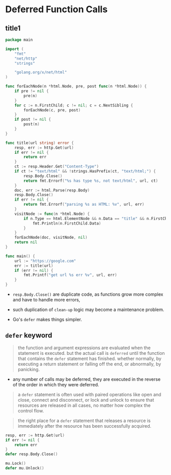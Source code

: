 # Deferred Function Calls

## title1

```go
package main

import (
	"fmt"
	"net/http"
	"strings"

	"golang.org/x/net/html"
)

func forEachNode(n *html.Node, pre, post func(n *html.Node)) {
	if pre != nil {
		pre(n)
	}
	for c := n.FirstChild; c != nil; c = c.NextSibling {
		forEachNode(c, pre, post)
	}
	if post != nil {
		post(n)
	}
}

func title(url string) error {
	resp, err := http.Get(url)
	if err != nil {
		return err
	}
	ct := resp.Header.Get("Content-Type")
	if ct != "text/html" && !strings.HasPrefix(ct, "text/html;") {
		resp.Body.Close()
		return fmt.Errorf("%s has type %s, not text/html", url, ct)
	}
	doc, err := html.Parse(resp.Body)
	resp.Body.Close()
	if err != nil {
		return fmt.Errorf("parsing %s as HTML: %v", url, err)
	}
	visitNode := func(n *html.Node) {
		if n.Type == html.ElementNode && n.Data == "title" && n.FirstChild != nil {
			fmt.Println(n.FirstChild.Data)
		}
	}
	forEachNode(doc, visitNode, nil)
	return nil
}

func main() {
	url := "https://google.com"
	err := title(url)
	if (err != nil) {
		fmt.Printf("get url %s err %v", url, err)
	}
}
```

- `resp.Body.Close()` are duplicate code, as functions grow more complex and have to handle more errors,
- such duplication of `clean-up` logic may become a maintenance problem.

- Go's `defer` makes things simpler.

## `defer` keyword

> the function and argument expressions are evaluated when the statement is executed.
> but the actual call is `deferred` until the function that contains the `defer` statement has finished.
> whether normally, by executing a return statement or falling off the end, or abnormally, by panicking.

- any number of calls may be deferred, they are executed in the reverse of the order in which they were deferred.

> a `defer` statement is often used with paired operations like open and close, connect and disconnect, or lock and unlock
> to ensure that resources are released in all cases, no matter how complex the control flow.

> the right place for a `defer` statement that releases a resource is immediately after the resource has been successfully acquired.

```go
resp, err := http.Get(url)
if err != nil {
    return err
}
defer resp.Body.Close()
```

```go
mu.Lock()
defer mu.Unlock()
```
